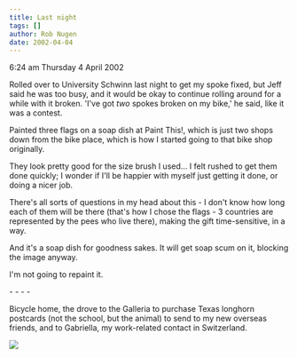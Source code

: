 ```yaml
---
title: Last night
tags: []
author: Rob Nugen
date: 2002-04-04
---
```


<p class=date>6:24 am Thursday 4 April 2002</p>

<p>Rolled over to University Schwinn last night to get
my spoke fixed, but Jeff said he was too busy, and it
would be okay to continue rolling around for a while
with it broken.  'I've got <em>two</em> spokes broken
on my bike,' he said, like it was a contest.</p>

<p>Painted three flags on a soap dish at Paint This!,
which is just two shops down from the bike place,
which is how I started going to that bike shop
originally.</p>

<p>They look pretty good for the size brush I used...
I felt rushed to get them done quickly; I wonder if
I'll be happier with myself  just getting it done, or
doing a nicer job.</p>

<p>There's all sorts of questions in my head about
this - I don't know how long each of them will be
there (that's how I chose the flags - 3 countries are
represented by the pees who live there), making the
gift time-sensitive, in a way.</p>

<p>And it's a soap dish for goodness sakes.  It will
get soap scum on it, blocking the image anyway.</p>

<p>I'm not going to repaint it.</p>

<p>- - - -</p>

<p>Bicycle home, the drove to the Galleria to purchase
Texas longhorn postcards (not the school, but the
animal) to send to my new overseas friends, and to
Gabriella, my work-related contact in Switzerland.</p>

<p><img src="/images/rob/wL-ROB.gif"/></p>

